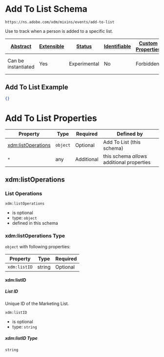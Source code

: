 
# Add To List Schema

```
https://ns.adobe.com/xdm/mixins/events/add-to-list
```

Use to track when a person is added to a specific list.

| [Abstract](../../../../abstract.md) | [Extensible](../../../../extensions.md) | [Status](../../../../status.md) | [Identifiable](../../../../id.md) | [Custom Properties](../../../../extensions.md) | [Additional Properties](../../../../extensions.md) | Defined In |
|-------------------------------------|-----------------------------------------|---------------------------------|-----------------------------------|------------------------------------------------|----------------------------------------------------|------------|
| Can be instantiated | Yes | Experimental | No | Forbidden | Permitted | [fieldgroups/experience-event/events/add-to-list.schema.json](fieldgroups/experience-event/events/add-to-list.schema.json) |

## Add To List Example
```json
{}
```

# Add To List Properties

| Property | Type | Required | Defined by |
|----------|------|----------|------------|
| [xdm:listOperations](#xdmlistoperations) | `object` | Optional | Add To List (this schema) |
| `*` | any | Additional | this schema *allows* additional properties |

## xdm:listOperations
### List Operations

`xdm:listOperations`
* is optional
* type: `object`
* defined in this schema

### xdm:listOperations Type


`object` with following properties:


| Property | Type | Required |
|----------|------|----------|
| `xdm:listID`| string | Optional |



#### xdm:listID
##### List ID

Unique ID of the Marketing List.

`xdm:listID`
* is optional
* type: `string`

##### xdm:listID Type


`string`










